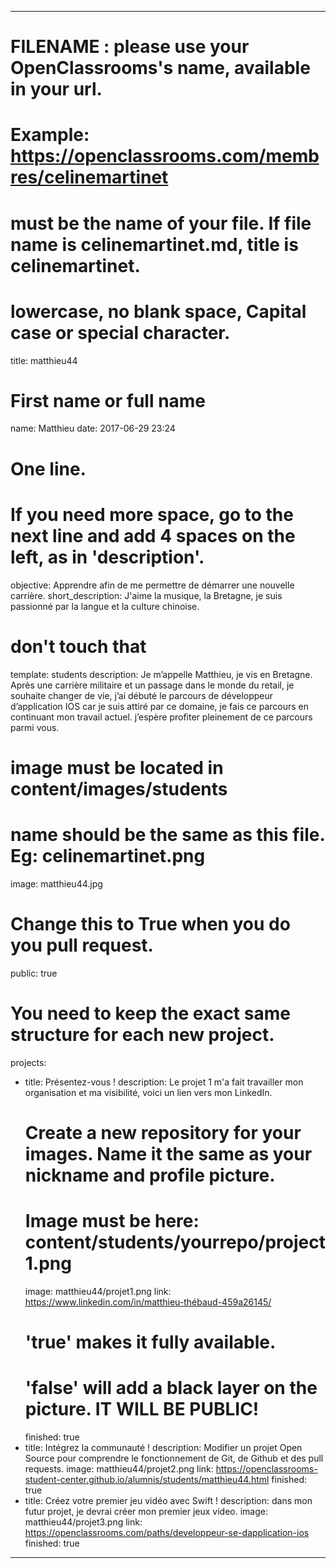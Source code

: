 ---

# FILENAME : please use your OpenClassrooms's name, available in your url.
# Example: https://openclassrooms.com/membres/celinemartinet
# must be the name of your file. If file name is celinemartinet.md, title is celinemartinet.
# lowercase, no blank space, Capital case or special character.
title: matthieu44

# First name or full name
name: Matthieu
date: 2017-06-29 23:24

# One line.
# If you need more space, go to the next line and add 4 spaces on the left, as in 'description'.
objective: Apprendre afin de me permettre de démarrer une nouvelle carrière.
short_description: J'aime la musique, la Bretagne, je suis passionné par la langue et la culture chinoise.

# don't touch that
template: students
description:
    Je m’appelle Matthieu, je vis en Bretagne. Après une carrière militaire et un passage dans le monde du retail, je souhaite changer de vie, j’ai débuté le parcours de développeur d’application IOS car je suis attiré par ce domaine, je fais ce parcours en continuant mon travail actuel. j’espère profiter pleinement de ce parcours parmi vous.

# image must be located in content/images/students
# name should be the same as this file. Eg: celinemartinet.png
image: matthieu44.jpg

# Change this to True when you do you pull request.
public: true

# You need to keep the exact same structure for each new project.
projects:
  - title: Présentez-vous !
    description: Le projet 1 m'a fait travailler mon organisation et ma visibilité, voici un lien vers mon LinkedIn.
    # Create a new repository for your images. Name it the same as your nickname and profile picture.
    # Image must be here: content/students/yourrepo/project1.png
    image: matthieu44/projet1.png
    link: https://www.linkedin.com/in/matthieu-thébaud-459a26145/
    # 'true' makes it fully available.
    # 'false' will add a black layer on the picture. IT WILL BE PUBLIC!
    finished: true
  - title: Intégrez la communauté !
    description: Modifier un projet Open Source pour comprendre le fonctionnement de Git, de Github et des pull requests. 
    image: matthieu44/projet2.png
    link: https://openclassrooms-student-center.github.io/alumnis/students/matthieu44.html
    finished: true
  - title: Créez votre premier jeu vidéo avec Swift !
    description: dans mon futur projet, je devrai créer mon premier jeux video.
    image: matthieu44/projet3.png
    link: https://openclassrooms.com/paths/developpeur-se-dapplication-ios
    finished: true
---